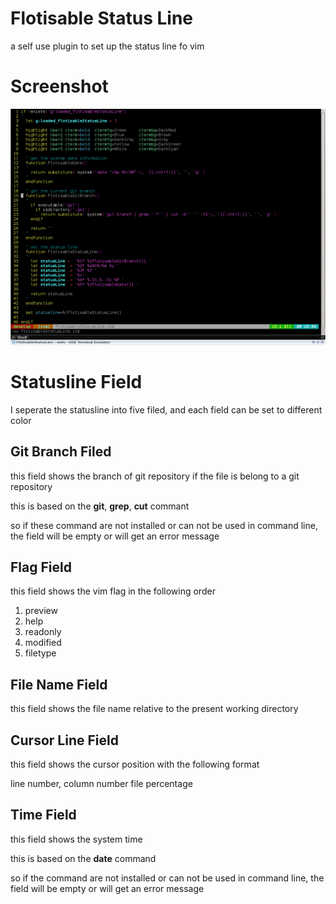 # Flotisable Status Line
a self use plugin to set up the status line fo vim

# Screenshot
![screenshot](screenshot.png)

# Statusline Field
I seperate the statusline into five filed, and each field can be set to different color

## Git Branch Filed

this field shows the branch of git repository if the file is belong to a git repository

this is based on the **git**, **grep**, **cut** commant

so if these command are not installed or can not be used in command line, the field will be empty or will get an error message

## Flag Field

this field shows the vim flag in the following order

  1. preview
  2. help
  3. readonly
  4. modified
  5. filetype

## File Name Field

this field shows the file name relative to the present working directory

## Cursor Line Field

this field shows the cursor position with the following format

  line number, column number  file percentage

## Time Field

this field shows the system time

this is based on the **date** command

so if the command are not installed or can not be used in command line, the field will be empty or will get an error message